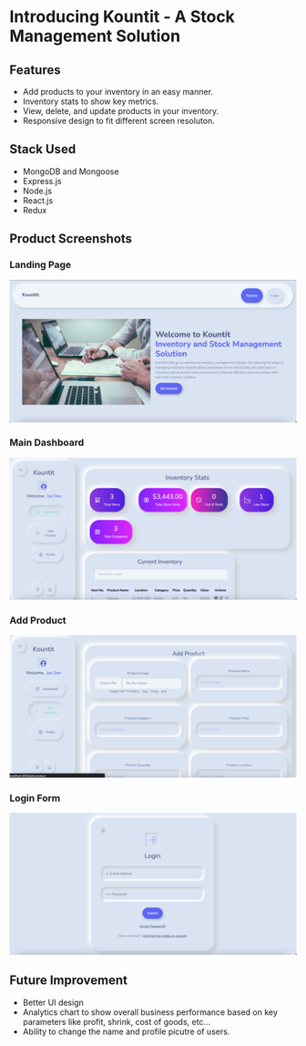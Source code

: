# Introducing Kountit - A Stock Management Solution

## Features

- Add products to your inventory in an easy manner.
- Inventory stats to show key metrics.
- View, delete, and update products in your inventory.
- Responsive design to fit different screen resoluton.

## Stack Used

- MongoDB and Mongoose
- Express.js
- Node.js
- React.js
- Redux

## Product Screenshots

### Landing Page

![Homepage](https://github.com/mozeezy/kountit/blob/main/screenshots/home-page.png?raw=true)

### Main Dashboard

![Dashboard](https://github.com/mozeezy/kountit/blob/main/screenshots/dashboard.png?raw=true)

### Add Product

![AddProduct](https://github.com/mozeezy/kountit/blob/main/screenshots/add-product.png?raw=true)

### Login Form

![Login](https://github.com/mozeezy/kountit/blob/main/screenshots/login-form.png?raw=true)

## Future Improvement

- Better UI design
- Analytics chart to show overall business performance based on key parameters like profit, shrink, cost of goods, etc...
- Ability to change the name and profile picutre of users.
